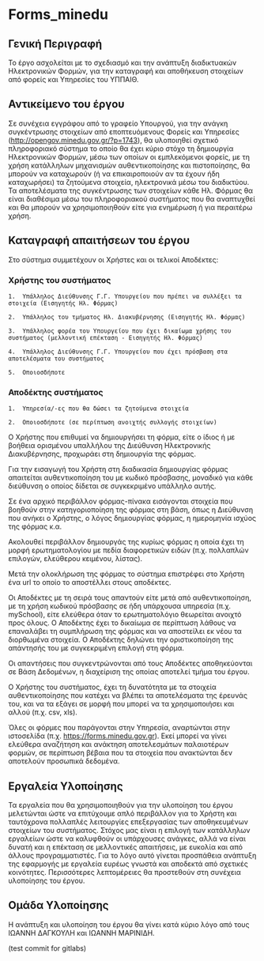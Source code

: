 # Forms_minedu 

## Γενική Περιγραφή

Το έργο ασχολείται με το σχεδιασμό και την ανάπτυξη διαδικτυακών Ηλεκτρονικών Φορμών, για την καταγραφή και αποθήκευση στοιχείων από φορείς και Υπηρεσίες του ΥΠΠΑΙΘ.

## Αντικείμενο του έργου 

Σε συνέχεια εγγράφου από το γραφείο Υπουργού, για την ανάγκη συγκέντρωσης στοιχείων από εποπτευόμενους Φορείς και Υπηρεσίες (http://opengov.minedu.gov.gr/?p=1743), θα υλοποιηθεί σχετικό πληροφοριακό σύστημα το οποίο θα έχει κύριο στόχο τη δημιουργία Ηλεκτρονικών Φορμών, μέσω των οποίων οι εμπλεκόμενοι φορείς, με τη χρήση κατάλληλων μηχανισμών αυθεντικοποίησης και πιστοποίησης, θα μπορούν να καταχωρούν (ή να επικαιροποιούν αν τα έχουν ήδη καταχωρήσει) τα ζητούμενα στοιχεία, ηλεκτρονικά μέσω του διαδικτύου. Τα αποτελέσματα της συγκέντρωσης των στοιχείων κάθε Ηλ. Φόρμας θα είναι διαθέσιμα μέσω του πληροφοριακού συστήματος που θα αναπτυχθεί και θα μπορούν να χρησιμοποιηθούν είτε για ενημέρωση ή για περαιτέρω χρήση.

## Καταγραφή απαιτήσεων του έργου

Στο σύστημα συμμετέχουν οι Χρήστες και οι τελικοί Αποδέκτες:

### Χρήστης του συστήματος

    1.	Υπάλληλος Διεύθυνσης Γ.Γ. Υπουργείου που πρέπει να συλλέξει τα στοιχεία (Εισηγητής Ηλ. Φόρμας)

    2.	Υπάλληλος του τμήματος Ηλ. Διακυβέρνησης (Εισηγητής Ηλ. Φόρμας)

    3.	Υπάλληλος φορέα του Υπουργείου που έχει δικαίωμα χρήσης του συστήματος (μελλοντική επέκταση - Εισηγητής Ηλ. Φόρμας)

    4.	Υπάλληλος Διεύθυνσης Γ.Γ. Υπουργείου που έχει πρόσβαση στα αποτελέσματα του συστήματος

    5.	Οποιοσδήποτε 

### Αποδέκτης συστήματος

    1.	Υπηρεσία/-ες που θα δώσει τα ζητούμενα στοιχεία

    2.	Οποιοσδήποτε (σε περίπτωση ανοιχτής συλλογής στοιχείων)

Ο Χρήστης που επιθυμεί να δημιουργήσει τη φόρμα, είτε ο ίδιος ή με βοήθεια ορισμένου υπαλλήλου της Διεύθυνση Ηλεκτρονικής Διακυβέρνησης, προχωράει στη δημιουργία της φόρμας.

Για την εισαγωγή του Χρήστη στη διαδικασία δημιουργίας φόρμας απαιτείται αυθεντικοποίηση του με κωδικό πρόσβασης, μοναδικό για κάθε διεύθυνση ο οποίος δίδεται σε συγκεκριμένο υπάλληλο αυτής.

Σε ένα αρχικό περιβάλλον φόρμας-πίνακα εισάγονται στοιχεία που βοηθούν στην κατηγοριοποίηση της φόρμας στη βάση, όπως η Διεύθυνση που ανήκει ο Χρήστης, ο λόγος δημιουργίας φόρμας, η ημερομηνία ισχύος της φόρμας κ.α.

Ακολουθεί περιβάλλον δημιουργάς της κυρίως φόρμας η οποία έχει τη μορφή ερωτηματολογίου με πεδία διαφορετικών ειδών (π.χ. πολλαπλών επιλογών, ελεύθερου κειμένου, λίστας). 

Μετά την ολοκλήρωση της φόρμας το σύστημα επιστρέφει στο Xρήστη ένα url το οποίο το αποστέλλει στους αποδέκτες.

Οι Αποδέκτες με τη σειρά τους απαντούν είτε μετά από αυθεντικοποίηση, με τη χρήση κωδικού πρόσβασης σε ήδη υπάρχουσα υπηρεσία (π.χ. mySchool), είτε ελεύθερα όταν το ερωτηματολόγιο θεωρείται ανοιχτό προς όλους. Ο Αποδέκτης έχει το δικαίωμα σε περίπτωση λάθους να επαναλάβει τη συμπλήρωση της φόρμας και να αποστείλει εκ νέου τα διορθωμένα στοιχεία. Ο Αποδέκτης δηλώνει την οριστικοποίηση της απάντησής του με συγκεκριμένη επιλογή στη φόρμα.

Οι απαντήσεις που συγκεντρώνονται από τους Αποδέκτες αποθηκεύονται σε Βάση Δεδομένων, η διαχείριση της οποίας αποτελεί τμήμα του έργου. 

Ο Χρήστης του συστήματος, έχει τη δυνατότητα με τα στοιχεία αυθεντικοποίησης που κατέχει να βλέπει τα αποτελέσματα της έρευνάς του, και να τα εξάγει σε μορφή που μπορεί να τα χρησιμοποιήσει και αλλού (π.χ. csv, xls). 

Όλες οι φόρμες που παράγονται στην Υπηρεσία, αναρτώνται στην ιστοσελίδα (π.χ. https://forms.minedu.gov.gr). Εκεί μπορεί να γίνει ελεύθερα αναζήτηση και ανάκτηση αποτελεσμάτων παλαιοτέρων φορμών, σε περίπτωση βέβαια που τα στοιχεία που ανακτώνται δεν αποτελούν προσωπικά δεδομένα.

## Εργαλεία Υλοποίησης
Τα εργαλεία που θα χρησιμοποιηθούν για την υλοποίηση του έργου μελετώνται ώστε να επιτύχουμε απλό περιβάλλον για το Χρήστη και ταυτόχρονα πολλαπλές λειτουργίες επεξεργασίας των αποθηκευμένων στοιχείων του συστήματος. Στόχος μας είναι η επιλογή των κατάλληλων εργαλείων ώστε να καλυφθούν οι υπάρχουσες ανάγκες, αλλά να είναι δυνατή και η επέκταση σε μελλοντικές απαιτήσεις, με ευκολία και από άλλους προγραμματιστές. Για το λόγο αυτό  γίνεται προσπάθεια ανάπτυξη της εφαρμογής με εργαλεία ευρέως γνωστά και αποδεκτά από σχετικές κοινότητες. Περισσότερες λεπτομέρειες θα προστεθούν στη συνέχεια υλοποίησης του έργου.

## Ομάδα Υλοποίησης
Η ανάπτυξη και υλοποίηση του έργου θα γίνει κατά κύριο λόγο από τους ΙΩΑΝΝΗ ΔΑΓΚΟΥΛΗ και ΙΩΑΝΝΗ ΜΑΡΙΝΙΔΗ.



(test commit for gitlabs)
